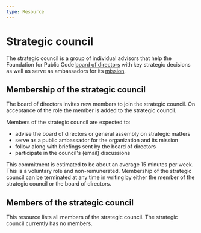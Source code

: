 ```yaml
---
type: Resource
---
```


# Strategic council

The strategic council is a group of individual advisors that help the Foundation for Public Code [board of directors](../organization/governance-model.md#board-of-directors) with key strategic decisions as well as serve as ambassadors for its [mission](mission.md).

## Membership of the strategic council

The board of directors invites new members to join the strategic council.
On acceptance of the role the member is added to the strategic council.

Members of the strategic council are expected to:

* advise the board of directors or general assembly on strategic matters
* serve as a public ambassador for the organization and its mission
* follow along with briefings sent by the board of directors
* participate in the council's (email) discussions 

This commitment is estimated to be about an average 15 minutes per week.
This is a voluntary role and non-remunerated.
Membership of the strategic council can be terminated at any time in writing by either the member of the strategic council or the board of directors.

## Members of the strategic council

This resource lists all members of the strategic council.
The strategic council currently has no members.
